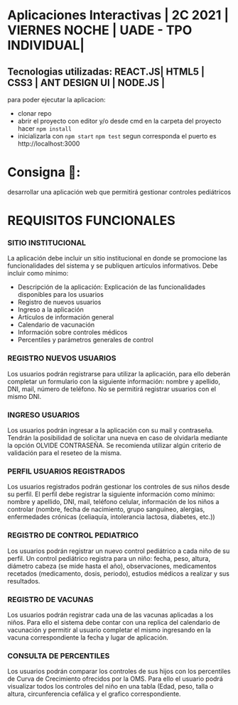 # Aplicaciones Interactivas | 2C 2021 | VIERNES NOCHE | UADE - TPO INDIVIDUAL|
## Tecnologias utilizadas: REACT.JS| HTML5 | CSS3 | ANT DESIGN UI | NODE.JS |

para poder ejecutar la aplicacion:
- clonar repo 
- abrir el proyecto con editor y/o desde cmd en la carpeta del proyecto hacer  `npm install`
- inicializarla con `npm start` `npm test` segun corresponda el puerto es http://localhost:3000
# Consigna 📒: 
desarrollar una aplicación web que permitirá gestionar controles pediátricos
# REQUISITOS FUNCIONALES
### SITIO INSTITUCIONAL
La aplicación debe incluir un sitio institucional en donde se promocione las funcionalidades del sistema y se publiquen artículos informativos.
Debe incluir como mínimo:

- Descripción de la aplicación: Explicación de las funcionalidades disponibles para los usuarios
- Registro de nuevos usuarios
- Ingreso a la aplicación
- Artículos de información general
- Calendario de vacunación
- Información sobre controles médicos
- Percentiles y parámetros generales de control
### REGISTRO NUEVOS USUARIOS
Los usuarios podrán registrarse para utilizar la aplicación, para ello deberán completar un formulario con la siguiente información: nombre y apellido, DNI, mail, número de teléfono.
No se permitirá registrar usuarios con el mismo DNI.
### INGRESO USUARIOS
Los usuarios podrán ingresar a la aplicación con su mail y contraseña. Tendrán la posibilidad de solicitar una nueva en caso de olvidarla mediante la opción OLVIDE CONTRASEÑA. Se recomienda utilizar algún criterio de validación para el reseteo de la misma.
### PERFIL USUARIOS REGISTRADOS
Los usuarios registrados podrán gestionar los controles de sus niños desde su perfil. El perfil debe registrar la siguiente información como mínimo: nombre y apellido, DNI, mail, teléfono celular, información de los niños a controlar (nombre, fecha de nacimiento, grupo sanguíneo, alergias, enfermedades crónicas (celiaquía, intolerancia lactosa, diabetes, etc.))
### REGISTRO DE CONTROL PEDIATRICO
Los usuarios podrán registrar un nuevo control pediátrico a cada niño de su perfil. Un control pediátrico registra para un niño: fecha, peso, altura, diámetro cabeza (se mide hasta el año), observaciones, medicamentos recetados (medicamento, dosis, periodo), estudios médicos a realizar y sus resultados.
### REGISTRO DE VACUNAS
Los usuarios podrán registrar cada una de las vacunas aplicadas a los niños. Para ello el sistema debe contar con una replica del calendario de vacunación y permitir al usuario completar el mismo ingresando en la vacuna correspondiente la fecha y lugar de aplicación.
### CONSULTA DE PERCENTILES
Los usuarios podrán comparar los controles de sus hijos con los percentiles de Curva de Crecimiento ofrecidos por la OMS.
Para ello el usuario podrá visualizar todos los controles del niño en una tabla (Edad, peso, talla o altura, circunferencia cefálica y el grafico correspondiente.